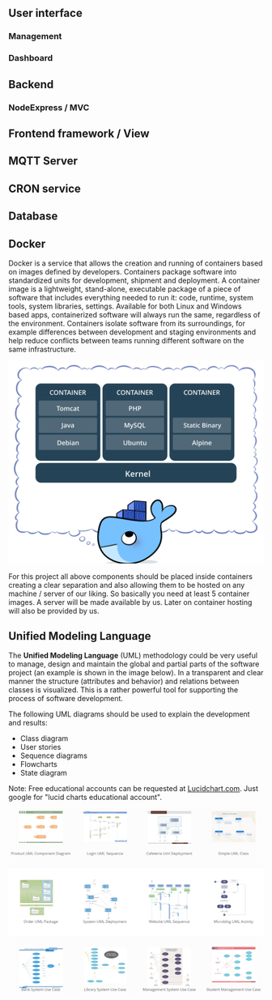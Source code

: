 ## User interface

### Management

### Dashboard

## Backend

### NodeExpress / MVC

## Frontend framework / View

## MQTT Server

## CRON service

<!-- For updating the displays -->

## Database

## Docker

Docker is a service that allows the creation and running of containers based on images defined by developers. Containers package software into standardized units for development, shipment and deployment. A container image is a lightweight, stand-alone, executable package of a piece of software that includes everything needed to run it: code, runtime, system tools, system libraries, settings. Available for both Linux and Windows based apps, containerized software will always run the same, regardless of the environment. Containers isolate software from its surroundings, for example differences between development and staging environments and help reduce conflicts between teams running different software on the same infrastructure.

![Docker Containers](img/docker_containers.png)

For this project all above components should be placed inside containers creating a clear separation and also allowing them to be hosted on any machine / server of our liking. So basically you need at least 5 container images. A server will be made available by us. Later on container hosting will also be provided by us.

## Unified Modeling Language

The **Unified Modeling Language** \(UML\) methodology could be very useful to manage, design and maintain the global and partial parts of the software project \(an example is shown in the image below\). In a transparent and clear manner the structure \(attributes and behavior\) and relations between classes is visualized. This is a rather powerful tool for supporting the process of software development.

The following UML diagrams should be used to explain the development and results:

* Class diagram
* User stories
* Sequence diagrams
* Flowcharts
* State diagram

Note: Free educational accounts can be requested at [Lucidchart.com](https://www.lucidchart.com/). Just google for "lucid charts educational account".

![UML Examples](img/uml_examples.png)
